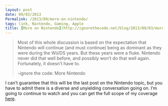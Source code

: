 ```yaml
---
layout: post
date: 09/03/2013
Permalink: /2013/09/more-on-nintendo/
tags: link, Nintendo, Gaming, Apple
title: [More on Nintendo](http://ignorethecode.net/blog/2013/09/03/more_nintendo/)
---
```


<blockquote>
  <p>Most of this whole discussion is based on the expectation that Nintendo will continue (and must continue) being as dominant as they were during the Wii/DS years. But these years were a fluke. Nintendo never did that well before, and possibly won’t do that well again. Fortunately, it doesn’t have to.</p>
  
  <p>-ignore the code: More Nintendo</p>
</blockquote>

<p>I can&#8217;t guarantee that this will be the last post on the Nintendo topic, but you have to admit there is a diverse and unyielding conversation going on. I&#8217;m going to continue to watch and you can get the full scope of my coverage <a href="http://links.engineeredeloquence.com/tagged/Nintendo" title="Nintendo coverage on Engineered Eloquence">here</a>.</p>